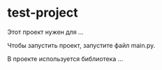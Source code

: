 # test-project

Этот проект нужен для ...

Чтобы запустить проект, запустите файл main.py.

В проекте используется библиотека ...
